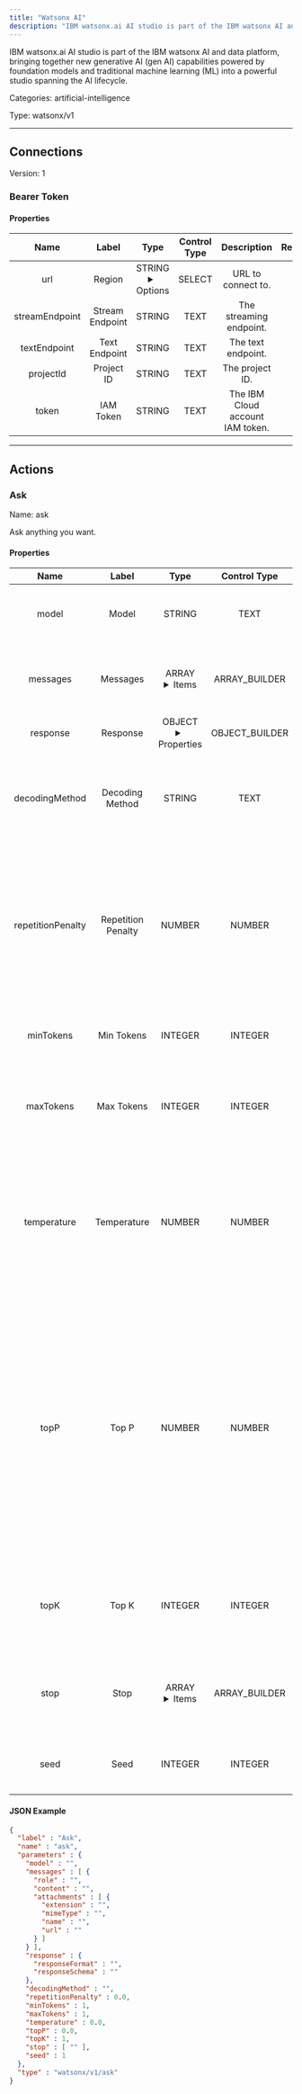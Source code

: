 ```yaml
---
title: "Watsonx AI"
description: "IBM watsonx.ai AI studio is part of the IBM watsonx AI and data platform, bringing together new generative AI (gen AI) capabilities powered by foundation models and traditional machine learning (ML) into a powerful studio spanning the AI lifecycle."
---
```


IBM watsonx.ai AI studio is part of the IBM watsonx AI and data platform, bringing together new generative AI (gen AI) capabilities powered by foundation models and traditional machine learning (ML) into a powerful studio spanning the AI lifecycle.


Categories: artificial-intelligence


Type: watsonx/v1

<hr />



## Connections

Version: 1


### Bearer Token

#### Properties

|      Name       |      Label     |     Type     |    Control Type     |     Description     | Required |
|:---------------:|:--------------:|:------------:|:-------------------:|:-------------------:|:--------:|
| url | Region | STRING <details> <summary> Options </summary> https://us-south.ml.cloud.ibm.com, https://eu-gb.ml.cloud.ibm.com, https://jp-tok.ml.cloud.ibm.com, https://eu-de.ml.cloud.ibm.com </details> | SELECT | URL to connect to. | true |
| streamEndpoint | Stream Endpoint | STRING | TEXT | The streaming endpoint. | true |
| textEndpoint | Text Endpoint | STRING | TEXT | The text endpoint. | true |
| projectId | Project ID | STRING | TEXT | The project ID. | true |
| token | IAM Token | STRING | TEXT | The IBM Cloud account IAM token. | true |





<hr />



## Actions


### Ask
Name: ask

Ask anything you want.

#### Properties

|      Name       |      Label     |     Type     |    Control Type     |     Description     | Required |
|:---------------:|:--------------:|:------------:|:-------------------:|:-------------------:|:--------:|
| model | Model | STRING | TEXT | Model is the identifier of the LLM Model to be used. | false |
| messages | Messages | ARRAY <details> <summary> Items </summary> [{STRING\(role), STRING\(content), [FILE_ENTRY]\(attachments)}] </details> | ARRAY_BUILDER | A list of messages comprising the conversation so far. | true |
| response | Response | OBJECT <details> <summary> Properties </summary> {STRING\(responseFormat), STRING\(responseSchema)} </details> | OBJECT_BUILDER | The response from the API. | false |
| decodingMethod | Decoding Method | STRING | TEXT | Decoding is the process that a model uses to choose the tokens in the generated output. | null |
| repetitionPenalty | Repetition Penalty | NUMBER | NUMBER | Sets how strongly to penalize repetitions. A higher value (e.g., 1.8) will penalize repetitions more strongly, while a lower value (e.g., 1.1) will be more lenient. | null |
| minTokens | Min Tokens | INTEGER | INTEGER | Sets how many tokens must the LLM generate. | null |
| maxTokens | Max Tokens | INTEGER | INTEGER | The maximum number of tokens to generate in the chat completion. | null |
| temperature | Temperature | NUMBER | NUMBER | Controls randomness:  Higher values will make the output more random, while lower values like will make it more focused and deterministic. | null |
| topP | Top P | NUMBER | NUMBER | An alternative to sampling with temperature, called nucleus sampling,  where the model considers the results of the tokens with top_p probability mass. So 0.1 means only the tokens comprising the top 10% probability mass are considered. | null |
| topK | Top K | INTEGER | INTEGER | Specify the number of token choices the generative uses to generate the next token. | null |
| stop | Stop | ARRAY <details> <summary> Items </summary> [STRING] </details> | ARRAY_BUILDER | Up to 4 sequences where the API will stop generating further tokens. | null |
| seed | Seed | INTEGER | INTEGER | Keeping the same seed would output the same response. | null |


#### JSON Example
```json
{
  "label" : "Ask",
  "name" : "ask",
  "parameters" : {
    "model" : "",
    "messages" : [ {
      "role" : "",
      "content" : "",
      "attachments" : [ {
        "extension" : "",
        "mimeType" : "",
        "name" : "",
        "url" : ""
      } ]
    } ],
    "response" : {
      "responseFormat" : "",
      "responseSchema" : ""
    },
    "decodingMethod" : "",
    "repetitionPenalty" : 0.0,
    "minTokens" : 1,
    "maxTokens" : 1,
    "temperature" : 0.0,
    "topP" : 0.0,
    "topK" : 1,
    "stop" : [ "" ],
    "seed" : 1
  },
  "type" : "watsonx/v1/ask"
}
```




